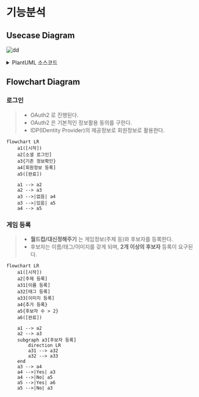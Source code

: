 # 기능분석

## Usecase Diagram

![dd](https://www.plantuml.com/plantuml/png/bLN1RjD04BtlLunyIW_95rHLRvoGkF01KMfAH6cGipqWg6Gr6uJ0XqeXA29nv8fIeAg4sxYgA_f5k-D_ODsCqPfrus15KVBclTcPoTi9s-xpjiSFNkwnFVSP1zu3hxlxdCDErtCxlDlRPwpTuJqFd4S7RfyxnRUdVTTps3q6cs-RJSW1nbwrEo_QkouuA6RgLk27KmVUC0Rw-HkILm7E1U7Bfw7EVwgJK2qIcSORiDbgGGFZLCR-Xa4YP7bU0wUVr6Y6lw-1y8U8Al3nOuJHE1id-FLEds0fx6JGQcr18viANHFEZm55b0r2Gs5dhPCMMZj64daLoyKT3O6PqnbTwkdOZHDk4Hzit59OoQpgBOMTTRMqkl6I1CD4dOa2Mul-AyNl_jgAR32JDsc9VdZ_NdPczYN0wR5CV7LsKVOdlWjmE0DrakV1C2r6BAylPEeRUBq4RvFyDJcjKDa9gG6gBFPnFZJOHgvL0gCHueq5JWSc_lZr4pq2kdfQew9lsLXN7upoSiYJrNHoNKuttBHIiLm162RwcBhaHmdWpO_iSmsHEjQ-r3J0znFzoMomAamdB8Gw7nROMegZYQxzVnJoCjPt9RTi8I8J7Z9QeitcrZzhq0oKLqE-Qqb0ZYuGstPcpFpnJPpcoDYskx-Z_ml-0000)

<details>
    <summary>
    PlantUML 소스코드
    </summary>

```plantuml
@startuml
left to right direction

actor "Guest"
actor "User"
Guest <|-- User

package "서비스" {

    package "게임" {
        (목록보기) <.. (참가)

        (참가) <|-- (월드컵 참가)
        (참가) <|-- (대신정해주기 참가)
        (월드컵 참가) ..> (후보자 선택)
        (대신정해주기 참가) ..> (후보자 선택)

        (후보자 선택) ..> (결과보기)


        (등록) <|-- (월드컵 등록)
        (등록) <|-- (대신정해주기 등록)
        (월드컵 등록) ..> (후보자 등록)
        (대신정해주기 등록) ..> (후보자 등록)

        (후보자 등록) ..> (이름 등록)
        (후보자 등록) ..> (이미지 등록)
        (후보자 등록) ..> (태그 등록)
    }
    
    package "회원관리" {
        (소셜 로그인) <|-- (구글 로그인)
        (소셜 로그인) <|-- (카카오 로그인)
        (구글 로그인) ..> (회원가입)
        (카카오 로그인) ..> (회원가입)

        (로그아웃)

        (MyPage) <.. (입력한 댓글 보기)
        (MyPage) <.. (등록한 월드컵 보기)
        (MyPage) <.. (게임이력 보기)
        (MyPage) <.. (내 취향 보기)
        (MyPage) <.. (회원정보 수정)

        (회원정보 수정) <.. (별명 수정)
        (회원정보 수정) <.. (나이 수정)
        (회원정보 수정) <.. (거주지 수정)
    }
}

Guest --> (목록보기)
Guest --> (결과보기)
User --> (등록)
User --> (소셜 로그인)
User --> (로그아웃)
User --> (MyPage)

@enduml
```

</details>

## Flowchart Diagram

### 로그인

> - OAuth2 로 진행된다.
> - OAuth2 은 기본적인 정보활용 동의를 구한다.
> - IDP(IDentity Provider)의 제공정보로 회원정보로 활용한다.

```mermaid
flowchart LR
    a1([시작])
    a2[소셜 로그인]
    a3{기존 정보확인}
    a4[회원정보 등록]
    a5([완료])

    a1 --> a2
    a2 --> a3
    a3 -->|없음| a4
    a3 -->|있음| a5
    a4 --> a5
```

### 게임 등록

> - __월드컵/대신정해주기__ 는 게임정보(주제 등)와 후보자를 등록한다.
> - 후보자는 이름/태그/이미지를 갖게 되며, __2개 이상의 후보자__ 등록이 요구된다.

```mermaid
flowchart LR
    a1([시작])
    a2[주제 등록]
    a31[이름 등록]
    a32[태그 등록]
    a33[이미지 등록]
    a4{추가 등록}
    a5{후보자 수 > 2}
    a6([완료])

    a1 --> a2
    a2 --> a3
    subgraph a3[후보자 등록]
        direction LR
        a31 --> a32
        a32 --> a33
    end
    a3 --> a4
    a4 -->|Yes| a3
    a4 -->|No| a5
    a5 -->|Yes| a6
    a5 -->|No| a3
```